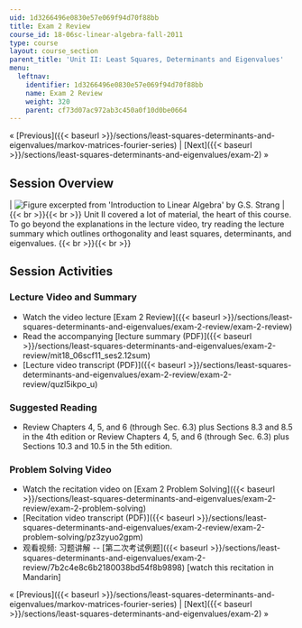 ```yaml
---
uid: 1d3266496e0830e57e069f94d70f88bb
title: Exam 2 Review
course_id: 18-06sc-linear-algebra-fall-2011
type: course
layout: course_section
parent_title: 'Unit II: Least Squares, Determinants and Eigenvalues'
menu:
  leftnav:
    identifier: 1d3266496e0830e57e069f94d70f88bb
    name: Exam 2 Review
    weight: 320
    parent: cf73d07ac972ab3c450a0f10d0be0664
---
```


« [Previous]({{< baseurl >}}/sections/least-squares-determinants-and-eigenvalues/markov-matrices-fourier-series) | [Next]({{< baseurl >}}/sections/least-squares-determinants-and-eigenvalues/exam-2) »

Session Overview
----------------

| ![Figure excerpted from 'Introduction to Linear Algebra' by G.S. Strang](https://open-learning-course-data-production.s3.amazonaws.com/18-06sc-linear-algebra-fall-2011/dfe25c7f5e38dbd4a19c081f05fc9ae0_Exam_2_Review.jpg) |  {{< br >}}{{< br >}} Unit II covered a lot of material, the heart of this course. To go beyond the explanations in the lecture video, try reading the lecture summary which outlines orthogonality and least squares, determinants, and eigenvalues. {{< br >}}{{< br >}}  

Session Activities
------------------

### Lecture Video and Summary

*   Watch the video lecture [Exam 2 Review]({{< baseurl >}}/sections/least-squares-determinants-and-eigenvalues/exam-2-review/exam-2-review)
*   Read the accompanying [lecture summary (PDF)]({{< baseurl >}}/sections/least-squares-determinants-and-eigenvalues/exam-2-review/mit18_06scf11_ses2.12sum)
*   [Lecture video transcript (PDF)]({{< baseurl >}}/sections/least-squares-determinants-and-eigenvalues/exam-2-review/exam-2-review/quzl5ikpo_u)

### Suggested Reading

*   Review Chapters 4, 5, and 6 (through Sec. 6.3) plus Sections 8.3 and 8.5 in the 4th edition or Review Chapters 4, 5, and 6 (through Sec. 6.3) plus Sections 10.3 and 10.5 in the 5th edition.

### Problem Solving Video

*   Watch the recitation video on [Exam 2 Problem Solving]({{< baseurl >}}/sections/least-squares-determinants-and-eigenvalues/exam-2-review/exam-2-problem-solving)
*   [Recitation video transcript (PDF)]({{< baseurl >}}/sections/least-squares-determinants-and-eigenvalues/exam-2-review/exam-2-problem-solving/pz3zyuo2gpm)
*   观看视频: 习题讲解 -- [第二次考试例题]({{< baseurl >}}/sections/least-squares-determinants-and-eigenvalues/exam-2-review/7b2c4e8c6b2180038bd54f8b9898) \[watch this recitation in Mandarin\]

« [Previous]({{< baseurl >}}/sections/least-squares-determinants-and-eigenvalues/markov-matrices-fourier-series) | [Next]({{< baseurl >}}/sections/least-squares-determinants-and-eigenvalues/exam-2) »